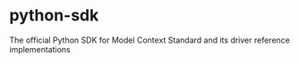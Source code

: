 # python-sdk
The official Python SDK for Model Context Standard and its driver reference implementations
